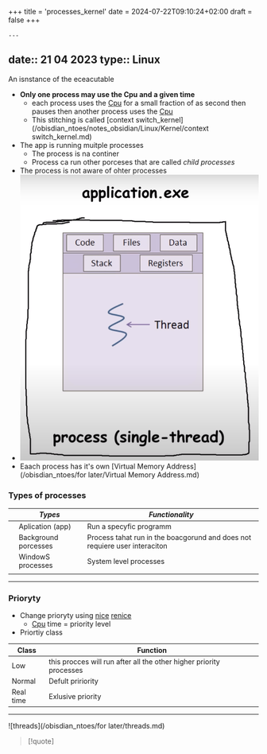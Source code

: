 +++
title = 'processes_kernel'
date = 2024-07-22T09:10:24+02:00
draft = false
+++

    ---
date:: 21 04 2023
type:: Linux
---
An isnstance of the eceacutable 
 - **Only one process may use the Cpu and a given time**
	-   each process uses the [Cpu](/obisdian_ntoes/notes_obsidian/Linux/Kernel/Cpu.md) for a small fraction of as second then pauses then another process uses the [Cpu](/obisdian_ntoes/notes_obsidian/Linux/Kernel/Cpu.md)
	-   This stitching is called [context switch_kernel](/obisdian_ntoes/notes_obsidian/Linux/Kernel/context switch_kernel.md)
- The app is running muitple processes 
	- The process is na continer 
	- Process ca run other porceses that are called *child processes*
- The process is not aware of ohter processes 
-  ![ProcessContainer_visual.png](/static/ProcessContainer_visual.png)
- Eaach process has it's own [Virtual Memory Address](/obisdian_ntoes/for later/Virtual Memory Address.md)
### Types of processes 
|     | *Types*              | *Functionality*                                                            |
| --- | -------------------- | -------------------------------------------------------------------------- |
|     | Aplication (app)     | Run a specyfic programm                                                    |
|     | Background porcesses | Process tahat run in the boacgorund and does not requiere user interaciton |
|     | WindowS processes    | System level processes                                                     |
|     |                      |                                                                            |

---
### Prioryty 
- Change prioryty using [nice](/obisdian_ntoes/notes_obsidian/Linux/nice.md) [renice](/obisdian_ntoes/notes_obsidian/Linux/renice.md)
	- [Cpu](/obisdian_ntoes/notes_obsidian/Linux/Kernel/Cpu.md) time  = priority level
- Priortiy class 

| Class     | Function                                                            |
| --------- | ------------------------------------------------------------------- |
| Low       | this procces will run after all the other higher priority processes |
| Normal    | Defult pririority                                                   |
| Real time | Exlusive priority                                                   |

--- 
![threads](/obisdian_ntoes/for later/threads.md)
 
>[!quote] 